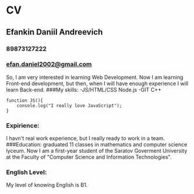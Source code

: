 # CV
## Efankin Daniil Andreevich
### 89873127222
### efan.daniel2002@gmail.com
So, I am very interested in learning Web Development. Now I am learning Front-end development, but then, when I will have enough experience I will learn Back-end.
###My skills:
-JS/HTML/CSS
Node.js
-GIT
C++

```
function JS(){
    console.log("I really love JavaScript");
}
```
### Expirience:
I havn't real work experience, but I really ready to work in a team.
###Education:
 graduated 11 classes in mathematics and computer science lyceum. Now I am a first-year student of the Saratov Goverment University at the Faculty of "Computer Science and Information Technologies".

 ### English Level:
 My level of knowing English is B1.